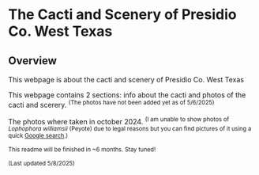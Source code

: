 # The Cacti and Scenery of Presidio Co. West Texas
## Overview
This webpage is about the cacti and scenery of Presidio Co. West Texas

This webpage contains 2 sections: info about the cacti and photos of the cacti and scerery. <sup>(The photos have not been added yet as of 5/6/2025)</sup>

The photos where taken in october 2024. <sup>(I am unable to show photos of *Lophophora williamsii* (Peyote) due to legal reasons but you can find pictures of it using a quick <a href="https://www.google.com/search?gs_ssp=eJzj4tDP1Tcws0iyMGD0Es3JL8gAoaJEhfLMnJzMxNzizEwAqcYLNg&q=lophophora+williamsii&rlz=1C1GCEU_enUS1160US1160&oq=lop&gs_lcrp=EgZjaHJvbWUqDAgBEC4YJxiABBiKBTIZCAAQRRg5GEMYRhiDARj5ARixAxiABBiKBTIMCAEQLhgnGIAEGIoFMg8IAhAAGEMYyQMYgAQYigUyDAgDEAAYQxiABBiKBTIZCAQQLhiDARivARjHARiSAxixAxiABBiOBTIKCAUQABixAxiABDINCAYQABiSAxiABBiKBTIHCAcQABiPAjIHCAgQABiPAjIHCAkQABiPAtIBCTM4MzJqMGoxNagCCLACAfEF06ec3qrmlPw&sourceid=chrome&ie=UTF-8">Google search</a>.)</sup>

<sub>This readme will be finished in ~6 months. Stay tuned!</sub>

<sub>(Last updated 5/8/2025)</sub>
